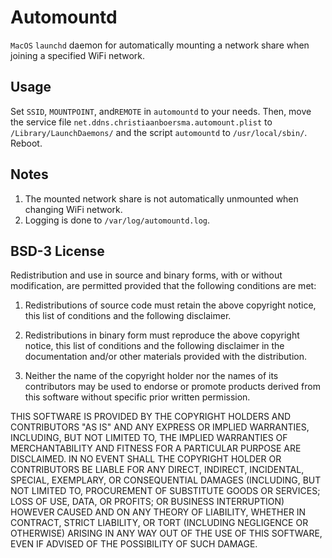 # Automountd

`MacOS` `launchd` daemon for automatically mounting a network share when joining a specified WiFi network.

## Usage

Set `SSID`, `MOUNTPOINT`, and`REMOTE` in `automountd` to your needs. Then, move the service file `net.ddns.christiaanboersma.automount.plist` to `/Library/LaunchDaemons/` and the script `automountd` to `/usr/local/sbin/`. Reboot.

## Notes

1. The mounted network share is not automatically unmounted when changing WiFi network.
2. Logging is done to `/var/log/automountd.log`.

## BSD-3 License

Redistribution and use in source and binary forms, with or without modification, are permitted provided that the following conditions are met:

1. Redistributions of source code must retain the above copyright notice, this list of conditions and the following disclaimer.

2. Redistributions in binary form must reproduce the above copyright notice, this list of conditions and the following disclaimer in the documentation and/or other materials provided with the distribution.

3. Neither the name of the copyright holder nor the names of its contributors may be used to endorse or promote products derived from this software without specific prior written permission.

THIS SOFTWARE IS PROVIDED BY THE COPYRIGHT HOLDERS AND CONTRIBUTORS "AS IS" AND ANY EXPRESS OR IMPLIED WARRANTIES, INCLUDING, BUT NOT LIMITED TO, THE IMPLIED WARRANTIES OF MERCHANTABILITY AND FITNESS FOR A PARTICULAR PURPOSE ARE DISCLAIMED. IN NO EVENT SHALL THE COPYRIGHT HOLDER OR CONTRIBUTORS BE LIABLE FOR ANY DIRECT, INDIRECT, INCIDENTAL, SPECIAL, EXEMPLARY, OR CONSEQUENTIAL DAMAGES (INCLUDING, BUT NOT LIMITED TO, PROCUREMENT OF SUBSTITUTE GOODS OR SERVICES; LOSS OF USE, DATA, OR PROFITS; OR BUSINESS INTERRUPTION) HOWEVER CAUSED AND ON ANY THEORY OF LIABILITY, WHETHER IN CONTRACT, STRICT LIABILITY, OR TORT (INCLUDING NEGLIGENCE OR OTHERWISE) ARISING IN ANY WAY OUT OF THE USE OF THIS SOFTWARE, EVEN IF ADVISED OF THE POSSIBILITY OF SUCH DAMAGE.
